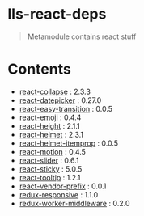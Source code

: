 # lls-react-deps

> Metamodule contains react stuff

# Contents

* [react-collapse](https://www.npmjs.com/package/react-collapse) : 2.3.3
* [react-datepicker](https://www.npmjs.com/package/react-datepicker) : 0.27.0
* [react-easy-transition](https://www.npmjs.com/package/react-easy-transition) : 0.0.5
* [react-emoji](https://www.npmjs.com/package/react-emoji) : 0.4.4
* [react-height](https://www.npmjs.com/package/react-height) : 2.1.1
* [react-helmet](https://www.npmjs.com/package/react-helmet) : 2.3.1
* [react-helmet-itemprop](https://www.npmjs.com/package/react-helmet-itemprop) : 0.0.5
* [react-motion](https://www.npmjs.com/package/react-motion) : 0.4.5
* [react-slider](https://www.npmjs.com/package/react-slider) : 0.6.1
* [react-sticky](https://www.npmjs.com/package/react-sticky) : 5.0.5
* [react-tooltip](https://www.npmjs.com/package/react-tooltip) : 1.2.1
* [react-vendor-prefix](https://www.npmjs.com/package/react-vendor-prefix) : 0.0.1
* [redux-responsive](https://www.npmjs.com/package/redux-responsive) : 1.1.0
* [redux-worker-middleware](https://www.npmjs.com/package/redux-worker-middleware) : 0.2.0
